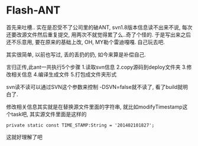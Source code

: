 Flash-ANT
=========

首先来吐槽..
实在是忍受不了公司里的破ANT, svn1.8版本信息读不出来不说, 每次还要改源文件然后重复提交, 用两次不就觉得累了么..奇了个怪的.
于是写出来之后还不乐意用, 要在原来的基础上改, OH, MY勒个雷迪嘎嘎. 自己玩去吧.

其实很简单, 以前也写过, 丢的丢扔的扔, 如今来算是补偿自己.

言归正传,此ant一共执行5个步骤
    1.读取svn信息
    2.copy源码到deploy文件夹
    3.修改相关信息
    4.编译生成文件
    5.打包成文件夹形式
    
svn读不读可以通过SVN这个参数来控制 -DSVN=false就不读了, 看了build就明白了.

修改相关信息其实就是在替换源文件里面的字符串, 就比如modifyTimestamp这个task吧, 其实源文件里面是这样的
    
    private static const TIME_STAMP:String = '201402101827';
    
这就好理解了吧